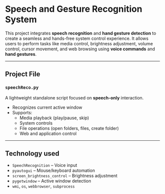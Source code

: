 # Speech and Gesture Recognition System

This project integrates **speech recognition** and **hand gesture detection** to create a seamless and hands-free system control experience. It allows users to perform tasks like media control, brightness adjustment, volume control, cursor movement, and web browsing using **voice commands** and **hand gestures**.

---

## Project File

### `speechReco.py`
A lightweight standalone script focused on **speech-only** interaction.

- Recognizes current active window
- Supports:
  - Media playback (play/pause, skip)
  - System controls
  - File operations (open folders, files, create folder)
  - Web and application control
---
## Technology used
  - `SpeechRecognition` – Voice input
  - `pyautogui` – Mouse/keyboard automation
  - `screen_brightness_control` – Brightness adjustment
  - `pygetwindow` – Active window detection
  - `wmi`, `os`, `webbrowser`, `subprocess`
